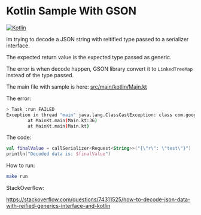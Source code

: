 # Kotlin Sample With GSON

[![Kotlin](https://github.com/paulocoutinhox/kotlin-gson-sample/actions/workflows/kotlin.yml/badge.svg)](https://github.com/paulocoutinhox/kotlin-gson-sample/actions/workflows/kotlin.yml)

Im trying to decode a JSON string with reitified type passed to a serializer interface.

The expected return value is the expected type passed as generic.

The error is when decode happen, GSON library convert it to `LinkedTreeMap` instead of the type passed.

The main file with sample is here: [src/main/kotlin/Main.kt](src/main/kotlin/Main.kt)

The error:

```bash
> Task :run FAILED
Exception in thread "main" java.lang.ClassCastException: class com.google.gson.internal.LinkedTreeMap cannot be cast to class Request (com.google.gson.internal.LinkedTreeMap and Request are in unnamed module of loader 'app')
        at MainKt.main(Main.kt:36)
        at MainKt.main(Main.kt)
```

The code:

```kotlin
val finalValue = callSerializer<Request<String>>("{\"r\": \"test\"}")
println("Decoded data is: $finalValue")
```

How to run:

```bash
make run
```

StackOverflow:

https://stackoverflow.com/questions/74311525/how-to-decode-json-data-with-reified-generics-interface-and-kotlin
